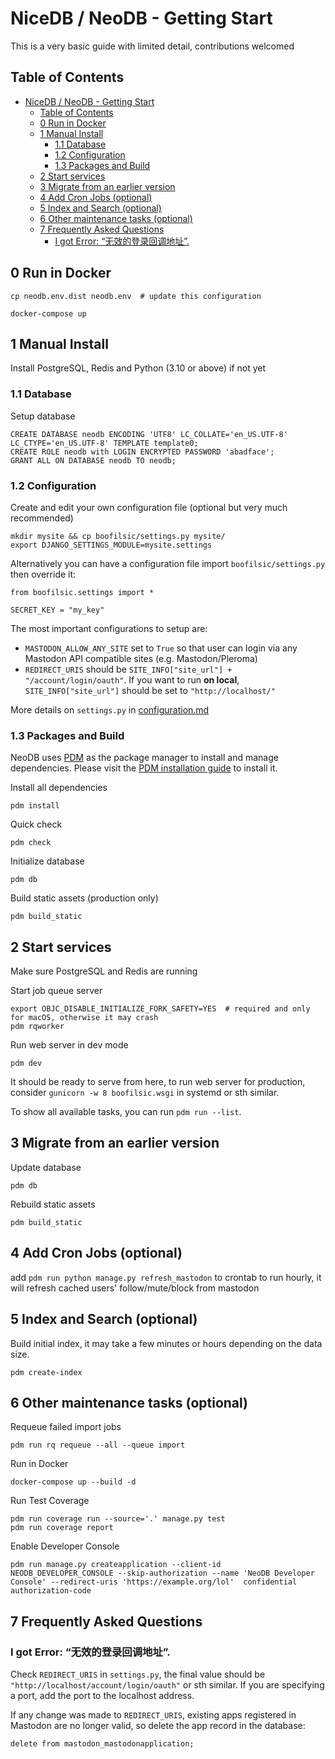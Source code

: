 NiceDB / NeoDB - Getting Start
==============================
This is a very basic guide with limited detail, contributions welcomed

## Table of Contents
- [NiceDB / NeoDB - Getting Start](#nicedb--neodb---getting-start)
  - [Table of Contents](#table-of-contents)
  - [0 Run in Docker](#0-run-in-docker)
  - [1 Manual Install](#1-manual-install)
    - [1.1 Database](#11-database)
    - [1.2 Configuration](#12-configuration)
    - [1.3 Packages and Build](#13-packages-and-build)
  - [2 Start services](#2-start-services)
  - [3 Migrate from an earlier version](#3-migrate-from-an-earlier-version)
  - [4 Add Cron Jobs (optional)](#4-add-cron-jobs-optional)
  - [5 Index and Search (optional)](#5-index-and-search-optional)
  - [6 Other maintenance tasks (optional)](#6-other-maintenance-tasks-optional)
  - [7 Frequently Asked Questions](#7-frequently-asked-questions)
    - [I got Error: “无效的登录回调地址”.](#i-got-error-无效的登录回调地址)

0 Run in Docker
---------------

```
cp neodb.env.dist neodb.env  # update this configuration

docker-compose up
```

1 Manual Install
----------------
Install PostgreSQL, Redis and Python (3.10 or above) if not yet

### 1.1 Database
Setup database
```
CREATE DATABASE neodb ENCODING 'UTF8' LC_COLLATE='en_US.UTF-8' LC_CTYPE='en_US.UTF-8' TEMPLATE template0;
CREATE ROLE neodb with LOGIN ENCRYPTED PASSWORD 'abadface';
GRANT ALL ON DATABASE neodb TO neodb;
```

### 1.2 Configuration
Create and edit your own configuration file (optional but very much recommended)
```
mkdir mysite && cp boofilsic/settings.py mysite/
export DJANGO_SETTINGS_MODULE=mysite.settings
```
Alternatively you can have a configuration file import `boofilsic/settings.py` then override it:
```
from boofilsic.settings import *

SECRET_KEY = "my_key"
```

The most important configurations to setup are:

- `MASTODON_ALLOW_ANY_SITE` set to `True` so that user can login via any Mastodon API compatible sites (e.g. Mastodon/Pleroma)
- `REDIRECT_URIS` should be `SITE_INFO["site_url"] + "/account/login/oauth"`. If you want to run **on local**, `SITE_INFO["site_url"]` should be set to `"http://localhost/"`

More details on `settings.py` in [configuration.md](configuration.md)

### 1.3 Packages and Build
NeoDB uses [PDM](https://pdm.fming.dev) as the package manager to install and manage dependencies.
Please visit the [PDM installation guide](https://pdm.fming.dev/latest/#installation) to install it.

Install all dependencies
```
pdm install
```

Quick check
```
pdm check
```

Initialize database
```
pdm db
```

Build static assets (production only)
```
pdm build_static
```

2 Start services
--------------
Make sure PostgreSQL and Redis are running

Start job queue server
```
export OBJC_DISABLE_INITIALIZE_FORK_SAFETY=YES  # required and only for macOS, otherwise it may crash
pdm rqworker
```

Run web server in dev mode
```
pdm dev
```

It should be ready to serve from here, to run web server for production, consider `gunicorn -w 8 boofilsic.wsgi` in systemd or sth similar.

To show all available tasks, you can run `pdm run --list`.


3 Migrate from an earlier version
-------------------------------
Update database
```
pdm db
```

Rebuild static assets
```
pdm build_static
```

4 Add Cron Jobs (optional)
-------------
add `pdm run python manage.py refresh_mastodon` to crontab to run hourly, it will refresh cached users' follow/mute/block from mastodon

5 Index and Search (optional)
----------------

Build initial index, it may take a few minutes or hours depending on the data size.
```
pdm create-index
```

6 Other maintenance tasks (optional)
-----------------------
Requeue failed import jobs
```
pdm run rq requeue --all --queue import
```

Run in Docker
```
docker-compose up --build -d
```

Run Test Coverage
```
pdm run coverage run --source='.' manage.py test
pdm run coverage report
```

Enable Developer Console
```
pdm run manage.py createapplication --client-id NEODB_DEVELOPER_CONSOLE --skip-authorization --name 'NeoDB Developer Console' --redirect-uris 'https://example.org/lol'  confidential authorization-code
```

7 Frequently Asked Questions
------

### I got Error: “无效的登录回调地址”.

Check `REDIRECT_URIS` in `settings.py`, the final value should be `"http://localhost/account/login/oauth"` or sth similar. If you are specifying a port, add the port to the localhost address.

If any change was made to `REDIRECT_URIS`, existing apps registered in Mastodon are no longer valid, so delete the app record in the database:
```
delete from mastodon_mastodonapplication;
```
